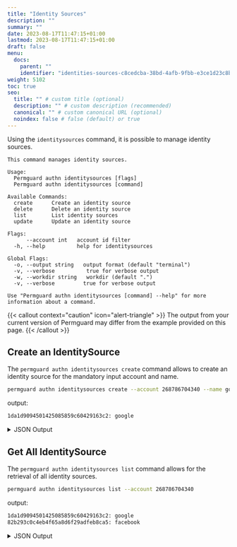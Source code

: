 ```yaml
---
title: "Identity Sources"
description: ""
summary: ""
date: 2023-08-17T11:47:15+01:00
lastmod: 2023-08-17T11:47:15+01:00
draft: false
menu:
  docs:
    parent: ""
    identifier: "identities-sources-c8cedcba-38bd-4afb-9fbb-e3ce1d23c8bb"
weight: 5102
toc: true
seo:
  title: "" # custom title (optional)
  description: "" # custom description (recommended)
  canonical: "" # custom canonical URL (optional)
  noindex: false # false (default) or true
---
```

Using the `identitysources` command, it is possible to manage identity sources.

```text
This command manages identity sources.

Usage:
  Permguard authn identitysources [flags]
  Permguard authn identitysources [command]

Available Commands:
  create      Create an identity source
  delete      Delete an identity source
  list        List identity sources
  update      Update an identity source

Flags:
      --account int   account id filter
  -h, --help          help for identitysources

Global Flags:
  -o, --output string   output format (default "terminal")
  -v, --verbose          true for verbose output
  -w, --workdir string   workdir (default ".")
  -v, --verbose         true for verbose output

Use "Permguard authn identitysources [command] --help" for more information about a command.
```

{{< callout context="caution" icon="alert-triangle" >}}
The output from your current version of Permguard may differ from the example provided on this page.
{{< /callout >}}

## Create an IdentitySource

The `permguard authn identitysources create` command allows to create an identity source for the mandatory input account and name.

```bash
permguard authn identitysources create --account 268786704340 --name google
```

output:

```bash
1da1d9094501425085859c60429163c2: google
```

<details>
  <summary>
    JSON Output
  </summary>

```bash
permguard authn identitysources create --account 268786704340 --name google --output json
```

output:

```bash
{
  "identity_sources": [
    {
      "identity_source_id": "1da1d9094501425085859c60429163c2",
      "created_at": "2024-08-25T14:36:08.677Z",
      "updated_at": "2024-08-25T14:36:08.677Z",
      "account_id": 268786704340,
      "name": "google"
    }
  ]
}
```

</details>

## Get All IdentitySource

The `permguard authn identitysources list` command allows for the retrieval of all identity sources.

```bash
permguard authn identitysources list --account 268786704340
```

output:

```bash
1da1d9094501425085859c60429163c2: google
82b293c0c4eb4f65a8d6f29adfeb8ca5: facebook
```

<details>
  <summary>
    JSON Output
  </summary>

```bash
permguard authn identitysources list --account 268786704340 --output json
```

output:

```bash
{
  "identity_sources": [
    {
      "identity_source_id": "1da1d9094501425085859c60429163c2",
      "created_at": "2024-08-25T14:36:08.677Z",
      "updated_at": "2024-08-25T14:36:08.677Z",
      "account_id": 268786704340,
      "name": "google"
    },
    {
      "identity_source_id": "82b293c0c4eb4f65a8d6f29adfeb8ca5",
      "created_at": "2024-08-25T14:36:23.169Z",
      "updated_at": "2024-08-25T14:36:23.169Z",
      "account_id": 268786704340,
      "name": "facebook"
    }
  ]
}
```

</details>
